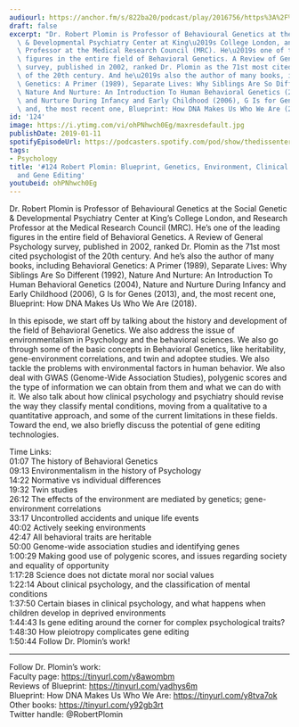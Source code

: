 ```yaml
---
audiourl: https://anchor.fm/s/822ba20/podcast/play/2016756/https%3A%2F%2Fd3ctxlq1ktw2nl.cloudfront.net%2Fproduction%2F2019-0-1%2F7778109-44100-2-7e0fc7ccd51c7.m4a
draft: false
excerpt: "Dr. Robert Plomin is Professor of Behavioural Genetics at the Social Genetic\
  \ & Developmental Psychiatry Center at King\u2019s College London, and Research\
  \ Professor at the Medical Research Council (MRC). He\u2019s one of the leading\
  \ figures in the entire field of Behavioral Genetics. A Review of General Psychology\
  \ survey, published in 2002, ranked Dr. Plomin as the 71st most cited psychologist\
  \ of the 20th century. And he\u2019s also the author of many books, including Behavioral\
  \ Genetics: A Primer (1989), Separate Lives: Why Siblings Are So Different (1992),\
  \ Nature And Nurture: An Introduction To Human Behavioral Genetics (2004), Nature\
  \ and Nurture During Infancy and Early Childhood (2006), G Is for Genes (2013),\
  \ and, the most recent one, Blueprint: How DNA Makes Us Who We Are (2018)."
id: '124'
image: https://i.ytimg.com/vi/ohPNhwch0Eg/maxresdefault.jpg
publishDate: 2019-01-11
spotifyEpisodeUrl: https://podcasters.spotify.com/pod/show/thedissenter/episodes/124-Robert-Plomin-Blueprint--Genetics--Environment--Clinical-Psychology--and-Gene-Editing-e2s21k
tags:
- Psychology
title: '#124 Robert Plomin: Blueprint, Genetics, Environment, Clinical Psychology,
  and Gene Editing'
youtubeid: ohPNhwch0Eg
---
```

<div class="timelinks">

Dr. Robert Plomin is Professor of Behavioural Genetics at the Social Genetic & Developmental Psychiatry Center at King’s College London, and Research Professor at the Medical Research Council (MRC). He’s one of the leading figures in the entire field of Behavioral Genetics. A Review of General Psychology survey, published in 2002, ranked Dr. Plomin as the 71st most cited psychologist of the 20th century. And he’s also the author of many books, including Behavioral Genetics: A Primer (1989), Separate Lives: Why Siblings Are So Different (1992), Nature And Nurture: An Introduction To Human Behavioral Genetics (2004), Nature and Nurture During Infancy and Early Childhood (2006), G Is for Genes (2013), and, the most recent one, Blueprint: How DNA Makes Us Who We Are (2018).

In this episode, we start off by talking about the history and development of the field of Behavioral Genetics. We also address the issue of environmentalism in Psychology and the behavioral sciences. We also go through some of the basic concepts in Behavioral Genetics, like heritability, gene-environment correlations, and twin and adoptee studies. We also tackle the problems with environmental factors in human behavior. We also deal with GWAS (Genome-Wide Association Studies), polygenic scores and the type of information we can obtain from them and what we can do with it. We also talk about how clinical psychology and psychiatry should revise the way they classify mental conditions, moving from a qualitative to a quantitative approach, and some of the current limitations in these fields. Toward the end, we also briefly discuss the potential of gene editing technologies.

Time Links:  
<time>01:07</time> The history of Behavioral Genetics  
<time>09:13</time> Environmentalism in the history of Psychology                            
<time>14:22</time> Normative vs individual differences              
<time>19:32</time> Twin studies            
<time>26:12</time> The effects of the environment are mediated by genetics; gene-environment correlations     
<time>33:17</time> Uncontrolled accidents and unique life events        
<time>40:02</time> Actively seeking environments         
<time>42:47</time> All behavioral traits are heritable      
<time>50:00</time> Genome-wide association studies and identifying genes  
<time>1:00:29</time> Making good use of polygenic scores, and issues regarding society and equality of opportunity  
<time>1:17:28</time> Science does not dictate moral nor social values  
<time>1:22:14</time> About clinical psychology, and the classification of mental conditions  
<time>1:37:50</time> Certain biases in clinical psychology, and what happens when children develop in deprived environments  
<time>1:44:43</time> Is gene editing around the corner for complex psychological traits?  
<time>1:48:30</time> How pleiotropy complicates gene editing  
<time>1:50:44</time> Follow Dr. Plomin’s work!

---

Follow Dr. Plomin’s work:  
Faculty page: https://tinyurl.com/y8awombm  
Reviews of Blueprint: https://tinyurl.com/yadhys6m  
Blueprint: How DNA Makes Us Who We Are: https://tinyurl.com/y8tva7ok  
Other books: https://tinyurl.com/y92gb3rt  
Twitter handle: @RobertPlomin  
</div>

